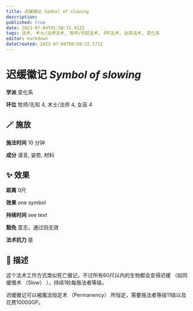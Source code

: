 ```yaml
---
title: 迟缓徽记 Symbol of slowing
description: 
published: true
date: 2023-07-04T01:50:15.912Z
tags: 法术, 术士/法师法术, 牧师/先知法术, 4环法术, 女巫法术, 变化系
editor: markdown
dateCreated: 2023-07-04T00:58:22.571Z
---
```


# **迟缓徽记** *Symbol of slowing*

**学派** 变化系 

**环位** 牧师/先知 4, 术士/法师 4, 女巫 4

## 🪄 施放

**施法时间** 10 分钟

**成分** 语言, 姿势, 材料

## ✨ 效果  

**距离** 0尺 

**效果** one symbol 

**持续时间** see text 

**豁免** 意志，通过则无效

**法术抗力** 是

## 📖 描述

这个法术工作方式类似死亡徽记，不过所有60尺以内的生物都会变得迟缓 （如同缓慢术 （Slow） ），持续1轮每施法者等级。

迟缓徽记可以被魔法恒定术 （Permanency） 所恒定，需要施法者等级11级以及花费10000GP。
    